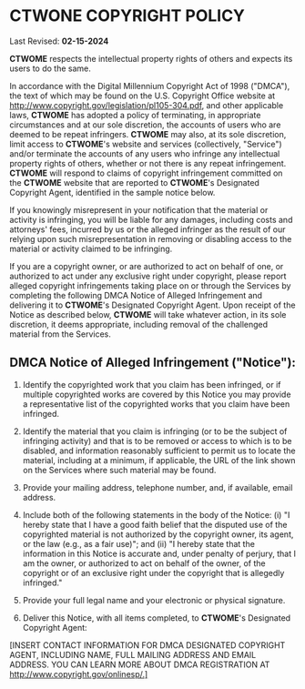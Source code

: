 # **CTWONE** COPYRIGHT POLICY

Last Revised:  **02-15-2024**

**CTWOME** respects the intellectual property rights of others and expects its users to do the same.

In accordance with the Digital Millennium Copyright Act of 1998 ("DMCA"), the text of which may be found on the U.S. Copyright Office website at http://www.copyright.gov/legislation/pl105-304.pdf, and other applicable laws, **CTWOME** has adopted a policy of terminating, in appropriate circumstances and at our sole discretion, the accounts of users who are deemed to be repeat infringers. **CTWOME** may also, at its sole discretion, limit access to **CTWOME**'s website and services (collectively, "Service") and/or terminate the accounts of any users who infringe any intellectual property rights of others, whether or not there is any repeat infringement. **CTWOME** will respond to claims of copyright infringement committed on the **CTWOME** website that are reported to **CTWOME**'s Designated Copyright Agent, identified in the sample notice below.

If you knowingly misrepresent in your notification that the material or activity is infringing, you will be liable for any damages, including costs and attorneys' fees, incurred by us or the alleged infringer as the result of our relying upon such misrepresentation in removing or disabling access to the material or activity claimed to be infringing.

If you are a copyright owner, or are authorized to act on behalf of one, or authorized to act under any exclusive right under copyright, please report alleged copyright infringements taking place on or through the Services by completing the following DMCA Notice of Alleged Infringement and delivering it to **CTWOME**'s Designated Copyright Agent. Upon receipt of the Notice as described below, **CTWOME** will take whatever action, in its sole discretion, it deems appropriate, including removal of the challenged material from the Services.

## DMCA Notice of Alleged Infringement ("Notice"):

1. Identify the copyrighted work that you claim has been infringed, or if multiple copyrighted works are covered by this Notice you may provide a representative list of the copyrighted works that you claim have been infringed.

1. Identify the material that you claim is infringing (or to be the subject of infringing activity) and that is to be removed or access to which is to be disabled, and information reasonably sufficient to permit us to locate the material, including at a minimum, if applicable, the URL of the link shown on the Services where such material may be found.

1. Provide your mailing address, telephone number, and, if available, email address.

1. Include both of the following statements in the body of the Notice: (i) "I hereby state that I have a good faith belief that the disputed use of the copyrighted material is not authorized by the copyright owner, its agent, or the law (e.g., as a fair use)"; and (ii) "I hereby state that the information in this Notice is accurate and, under penalty of perjury, that I am the owner, or authorized to act on behalf of the owner, of the copyright or of an exclusive right under the copyright that is allegedly infringed."

1. Provide your full legal name and your electronic or physical signature.

1. Deliver this Notice, with all items completed, to **CTWOME**'s Designated Copyright Agent:

[INSERT CONTACT INFORMATION FOR DMCA DESIGNATED COPYRIGHT AGENT, INCLUDING NAME, FULL MAILING ADDRESS AND EMAIL ADDRESS. YOU CAN LEARN MORE ABOUT DMCA REGISTRATION AT http://www.copyright.gov/onlinesp/.]

